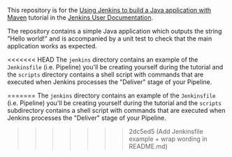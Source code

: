 

This repository is for the
[Using Jenkins to build a Java application with Maven](https://jenkins.io/doc/tutorials/building-a-java-app-with-maven/)
tutorial in the [Jenkins User Documentation](https://jenkins.io/doc/).

The repository contains a simple Java application which outputs the string
"Hello world!" and is accompanied by a unit test to check that the main
application works as expected.

<<<<<<< HEAD
The `jenkins` directory contains an example of the `Jenkinsfile` (i.e. Pipeline) you'll be creating yourself during the tutorial and the `scripts` directory contains a shell script with commands that are executed when Jenkins processes the "Deliver" stage of your Pipeline.

=======
The `jenkins` directory contains an example of the `Jenkinsfile` (i.e. Pipeline)
you'll be creating yourself during the tutorial and the `scripts` subdirectory
contains a shell script with commands that are executed when Jenkins processes
the "Deliver" stage of your Pipeline.
>>>>>>> 2dc5ed5 (Add Jenkinsfile example + wrap wording in README.md)
